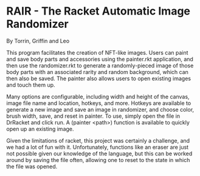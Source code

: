 # RAIR - The Racket Automatic Image Randomizer
By Torrin, Griffin and Leo

This program facilitates the creation of NFT-like images. Users can paint and save body parts and accessories using the painter.rkt application, and then use the randomizer.rkt to generate a randomly-pieced image of those body parts with an associated rarity and random background, which can then also be saved. The painter also allows users to open existing images and touch them up.

Many options are configurable, including width and height of the canvas, image file name and location, hotkeys, and more. Hotkeys are available to generate a new image and save an image in randomizer, and choose color, brush width, save, and reset in painter. To use, simply open the file in DrRacket and click run. A (painter \<path\>) function is available to quickly open up an existing image.

Given the limitations of racket, this project was certainly a challenge, and we had a lot of fun with it. Unfortunately, functions like an eraser are just not possible given our knowledge of the language, but this can be worked around by saving the file often, allowing one to reset to the state in which the file was opened.

